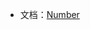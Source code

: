 - 文档：[Number](https://developer.mozilla.org/zh-CN/docs/Web/JavaScript/Reference/Global_Objects/Number)